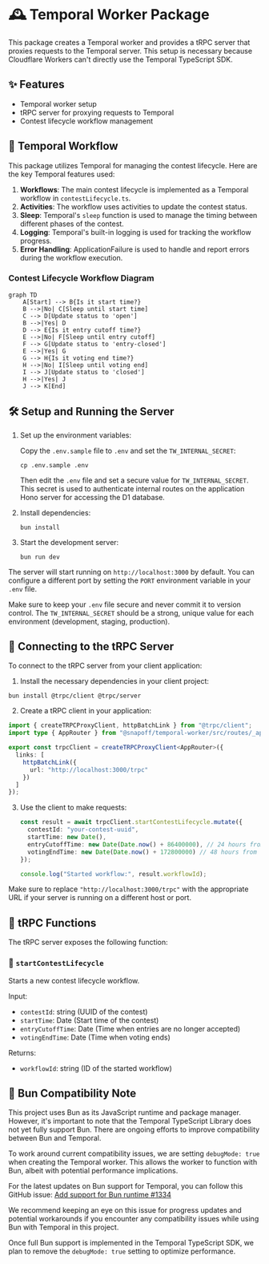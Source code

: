 # 🕰️ Temporal Worker Package

This package creates a Temporal worker and provides a tRPC server that proxies requests to the Temporal server. This setup is necessary because Cloudflare Workers can't directly use the Temporal TypeScript SDK.

## ✨ Features

- Temporal worker setup
- tRPC server for proxying requests to Temporal
- Contest lifecycle workflow management

## 🔄 Temporal Workflow

This package utilizes Temporal for managing the contest lifecycle. Here are the key Temporal features used:

1. **Workflows**: The main contest lifecycle is implemented as a Temporal workflow in `contestLifecycle.ts`.
2. **Activities**: The workflow uses activities to update the contest status.
3. **Sleep**: Temporal's `sleep` function is used to manage the timing between different phases of the contest.
4. **Logging**: Temporal's built-in logging is used for tracking the workflow progress.
5. **Error Handling**: ApplicationFailure is used to handle and report errors during the workflow execution.

### Contest Lifecycle Workflow Diagram

```mermaid
graph TD
    A[Start] --> B{Is it start time?}
    B -->|No| C[Sleep until start time]
    C --> D[Update status to 'open']
    B -->|Yes| D
    D --> E{Is it entry cutoff time?}
    E -->|No| F[Sleep until entry cutoff]
    F --> G[Update status to 'entry-closed']
    E -->|Yes| G
    G --> H{Is it voting end time?}
    H -->|No| I[Sleep until voting end]
    I --> J[Update status to 'closed']
    H -->|Yes| J
    J --> K[End]
```

## 🛠️ Setup and Running the Server

1. Set up the environment variables:

   Copy the `.env.sample` file to `.env` and set the `TW_INTERNAL_SECRET`:

   ```
   cp .env.sample .env
   ```

   Then edit the `.env` file and set a secure value for `TW_INTERNAL_SECRET`. This secret is used to authenticate internal routes on the application Hono server for accessing the D1 database.

2. Install dependencies:

   ```
   bun install
   ```

3. Start the development server:

   ```
   bun run dev
   ```

The server will start running on `http://localhost:3000` by default. You can configure a different port by setting the `PORT` environment variable in your `.env` file.

Make sure to keep your `.env` file secure and never commit it to version control. The `TW_INTERNAL_SECRET` should be a strong, unique value for each environment (development, staging, production).

## 🔌 Connecting to the tRPC Server

To connect to the tRPC server from your client application:

1. Install the necessary dependencies in your client project:

```shell
bun install @trpc/client @trpc/server
```

2. Create a tRPC client in your application:

```typescript
import { createTRPCProxyClient, httpBatchLink } from "@trpc/client";
import type { AppRouter } from "@snapoff/temporal-worker/src/routes/_app";

export const trpcClient = createTRPCProxyClient<AppRouter>({
  links: [
    httpBatchLink({
      url: "http://localhost:3000/trpc"
    })
  ]
});
```

3. Use the client to make requests:

   ```typescript
   const result = await trpcClient.startContestLifecycle.mutate({
     contestId: "your-contest-uuid",
     startTime: new Date(),
     entryCutoffTime: new Date(Date.now() + 86400000), // 24 hours from now
     votingEndTime: new Date(Date.now() + 172800000) // 48 hours from now
   });

   console.log("Started workflow:", result.workflowId);
   ```

Make sure to replace `"http://localhost:3000/trpc"` with the appropriate URL if your server is running on a different host or port.

## 🚀 tRPC Functions

The tRPC server exposes the following function:

### 🏁 `startContestLifecycle`

Starts a new contest lifecycle workflow.

Input:

- `contestId`: string (UUID of the contest)
- `startTime`: Date (Start time of the contest)
- `entryCutoffTime`: Date (Time when entries are no longer accepted)
- `votingEndTime`: Date (Time when voting ends)

Returns:

- `workflowId`: string (ID of the started workflow)

## 🥟 Bun Compatibility Note

This project uses Bun as its JavaScript runtime and package manager. However, it's important to note that the Temporal TypeScript Library does not yet fully support Bun. There are ongoing efforts to improve compatibility between Bun and Temporal.

To work around current compatibility issues, we are setting `debugMode: true` when creating the Temporal worker. This allows the worker to function with Bun, albeit with potential performance implications.

For the latest updates on Bun support for Temporal, you can follow this GitHub issue:
[Add support for Bun runtime #1334](https://github.com/temporalio/sdk-typescript/issues/1334)

We recommend keeping an eye on this issue for progress updates and potential workarounds if you encounter any compatibility issues while using Bun with Temporal in this project.

Once full Bun support is implemented in the Temporal TypeScript SDK, we plan to remove the `debugMode: true` setting to optimize performance.
